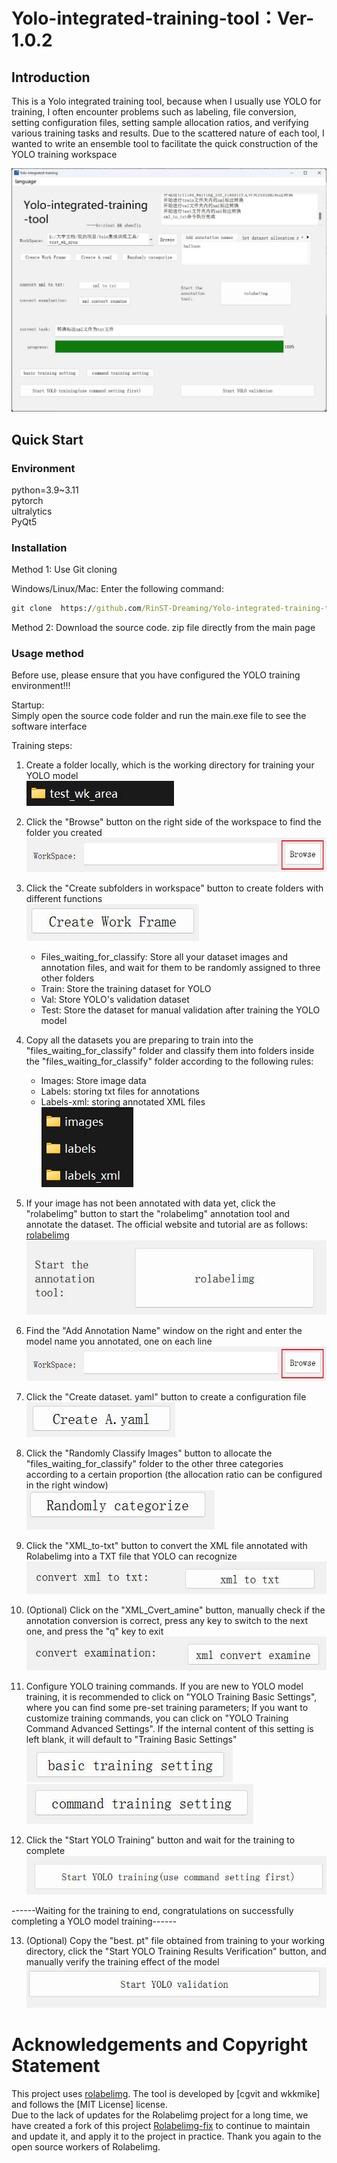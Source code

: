 # Yolo-integrated-training-tool：Ver-1.0.2  
  
## Introduction
This is a Yolo integrated training tool, because when I usually use YOLO for training, I often encounter problems such as labeling, file conversion, setting configuration files, setting sample allocation ratios, and verifying various training tasks and results. Due to the scattered nature of each tool, I wanted to write an ensemble tool to facilitate the quick construction of the YOLO training workspace

![main_menu.jpg is initialing](./README_images/en/main_menu.jpg)
  
## Quick Start

### Environment

python=3.9~3.11  
pytorch  
ultralytics  
PyQt5  

### Installation

Method 1: Use Git cloning

Windows/Linux/Mac: Enter the following command:  
```cmd
git clone  https://github.com/RinST-Dreaming/Yolo-integrated-training-tool.git
```  
  
Method 2: Download the source code. zip file directly from the main page
### Usage method
Before use, please ensure that you have configured the YOLO training environment!!!

Startup:   
Simply open the source code folder and run the main.exe file to see the software interface
  
Training steps:  

1. Create a folder locally, which is the working directory for training your YOLO model  
   ![图片正在加载中](./README_images/en/work_space_dir.jpg)

2. Click the "Browse" button on the right side of the workspace to find the folder you created  
   ![图片正在加载中](./README_images/en/browse_button.jpg)
   
3. Click the "Create subfolders in workspace" button to create folders with different functions  
   ![图片正在加载中](./README_images/en/create_work_frame_button.jpg)
   - Files_waiting_for_classify: Store all your dataset images and annotation files, and wait for them to be randomly assigned to three other folders  
   - Train: Store the training dataset for YOLO  
   - Val: Store YOLO's validation dataset  
   - Test: Store the dataset for manual validation after training the YOLO model  

4. Copy all the datasets you are preparing to train into the "files_waiting_for_classify" folder and classify them into folders inside the "files_waiting_for_classify" folder according to the following rules:  
   - Images: Store image data
   - Labels: storing txt files for annotations
   - Labels-xml: storing annotated XML files  
    ![图片正在加载中](./README_images/en/sub_dir_branch.jpg)
  
5. If your image has not been annotated with data yet, click the "rolabelimg" button to start the "rolabelimg" annotation tool and annotate the dataset. The official website and tutorial are as follows: [rolabelimg](https://github.com/cgvict/roLabelImg)  
   ![图片正在加载中](./README_images/en/rolabelimg_button.jpg)

6. Find the "Add Annotation Name" window on the right and enter the model name you annotated, one on each line  
   ![图片正在加载中](./README_images/en/browse_button.jpg)

7. Click the "Create dataset. yaml" button to create a configuration file  
   ![图片正在加载中](./README_images/en/create_A.yaml_button.jpg)

8. Click the "Randomly Classify Images" button to allocate the "files_waiting_for_classify" folder to the other three categories according to a certain proportion (the allocation ratio can be configured in the right window)  
   ![图片正在加载中](./README_images/en/randomly_categorize_button.jpg)
      
9.  Click the "XML_to-txt" button to convert the XML file annotated with Rolabelimg into a TXT file that YOLO can recognize  
    ![图片正在加载中](./README_images/en/convert_xml_to_txt_button.jpg)

10. (Optional) Click on the "XML_Cvert_amine" button, manually check if the annotation conversion is correct, press any key to switch to the next one, and press the "q" key to exit  
    ![图片正在加载中](./README_images/en/convert_examination_button.jpg)

11. Configure YOLO training commands. If you are new to YOLO model training, it is recommended to click on "YOLO Training Basic Settings", where you can find some pre-set training parameters; If you want to customize training commands, you can click on "YOLO Training Command Advanced Settings". If the internal content of this setting is left blank, it will default to "Training Basic Settings"  
    ![图片正在加载中](./README_images/en/basic_training_setting_button.jpg)
    ![图片正在加载中](./README_images/en/command_training_setting_button.jpg)

12. Click the "Start YOLO Training" button and wait for the training to complete  
    ![图片正在加载中](./README_images/en/start_yolo_training_button.jpg)

------Waiting for the training to end, congratulations on successfully completing a YOLO model training------

13.  (Optional) Copy the "best. pt" file obtained from training to your working directory, click the "Start YOLO Training Results Verification" button, and manually verify the training effect of the model   
    ![图片正在加载中](./README_images/en/start_yolo_validation_button.jpg)

# Acknowledgements and Copyright Statement
This project uses [rolabelimg](https://github.com/cgvict/roLabelImg). The tool is developed by [cgvit and wkkmike] and follows the [MIT License] license.   
Due to the lack of updates for the Rolabelimg project for a long time, we have created a fork of this project [Rolabelimg-fix](https://github.com/RinST-Dreaming/roLabelImg-fix) to continue to maintain and update it, and apply it to the project in practice. Thank you again to the open source workers of Rolabelimg.